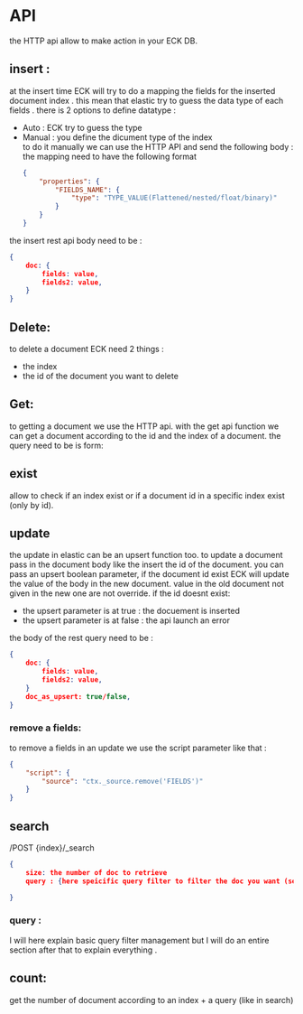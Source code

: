 # API

the HTTP api allow to make action in your ECK DB.

## insert :

at the insert time ECK will try to do a mapping the fields for the inserted document index . this mean that elastic try to guess the data type of each fields . there is 2 options to define datatype :

-   Auto : ECK try to guess the type
-   Manual : you define the dicument type of the index  
    to do it manually we can use the HTTP API and send the following body :
    the mapping need to have the following format
    ```json
    {
    	"properties": {
    		"FIELDS_NAME": {
    			"type": "TYPE_VALUE(Flattened/nested/float/binary)"
    		}
    	}
    }
    ```

the insert rest api body need to be :

```json
{
	doc: {
		fields: value,
		fields2: value,
	}
}
```

## Delete:

to delete a document ECK need 2 things :

-   the index
-   the id of the document you want to delete

## Get:

to getting a document we use the HTTP api.
with the get api function we can get a document according to the id and the index of a document.
the query need to be is form:

## exist

allow to check if an index exist or if a document id in a specific index exist (only by id).

## update

the update in elastic can be an upsert function too.
to update a document pass in the document body like the insert the id of the document.
you can pass an upsert boolean parameter, if the document id exist ECK will update the value
of the body in the new document. value in the old document not given in the new one are not override.
if the id doesnt exist:

-   the upsert parameter is at true : the docuement is inserted
-   the upsert parameter is at false : the api launch an error

the body of the rest query need to be :

```json
{
	doc: {
		fields: value,
		fields2: value,
	}
	doc_as_upsert: true/false,
}
```

### remove a fields:

to remove a fields in an update we use the script parameter like that :

```json
{
	"script": {
		"source": "ctx._source.remove('FIELDS')"
	}
}
```

## search

/POST {index}/\_search

```json
{
	size: the number of doc to retrieve
	query : {here speicific query filter to filter the doc you want (see query section or not put the fields to retrieve all)}

}
```

### query :

I will here explain basic query filter management but I will do an entire section after that to explain everything .

## count:

get the number of document according to an index + a query (like in search)
